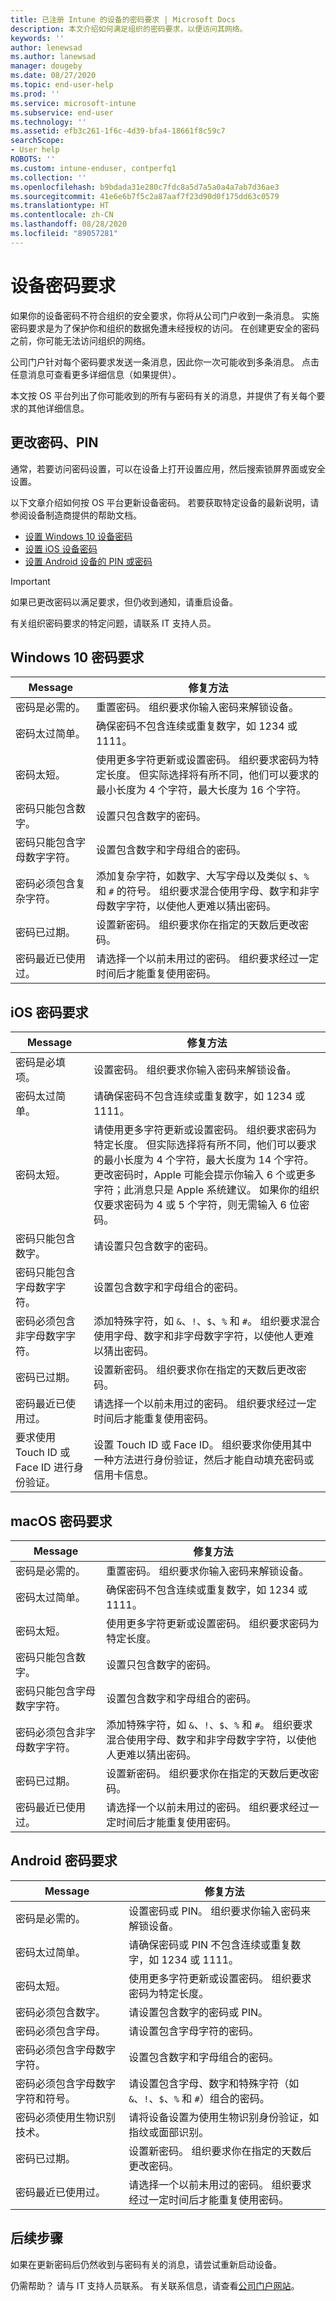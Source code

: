 ```yaml
---
title: 已注册 Intune 的设备的密码要求 | Microsoft Docs
description: 本文介绍如何满足组织的密码要求，以便访问其网络。
keywords: ''
author: lenewsad
ms.author: lanewsad
manager: dougeby
ms.date: 08/27/2020
ms.topic: end-user-help
ms.prod: ''
ms.service: microsoft-intune
ms.subservice: end-user
ms.technology: ''
ms.assetid: efb3c261-1f6c-4d39-bfa4-18661f8c59c7
searchScope:
- User help
ROBOTS: ''
ms.custom: intune-enduser, contperfq1
ms.collection: ''
ms.openlocfilehash: b9bdada31e280c7fdc8a5d7a5a0a4a7ab7d36ae3
ms.sourcegitcommit: 41e6e6b7f5c2a87aaf7f23d90d0f175dd63c0579
ms.translationtype: HT
ms.contentlocale: zh-CN
ms.lasthandoff: 08/28/2020
ms.locfileid: "89057281"
---
```

# <a name="device-password-requirements"></a>设备密码要求  

如果你的设备密码不符合组织的安全要求，你将从公司门户收到一条消息。 实施密码要求是为了保护你和组织的数据免遭未经授权的访问。 在创建更安全的密码之前，你可能无法访问组织的网络。  

公司门户针对每个密码要求发送一条消息，因此你一次可能收到多条消息。 点击任意消息可查看更多详细信息（如果提供）。  

本文按 OS 平台列出了你可能收到的所有与密码有关的消息，并提供了有关每个要求的其他详细信息。     

## <a name="change-password-passcode-pin"></a>更改密码、PIN  

通常，若要访问密码设置，可以在设备上打开设置应用，然后搜索锁屏界面或安全设置。  

以下文章介绍如何按 OS 平台更新设备密码。 若要获取特定设备的最新说明，请参阅设备制造商提供的帮助文档。  

- [设置 Windows 10 设备密码](set-or-change-your-password-windows.md)  
- [设置 iOS 设备密码](set-or-change-your-passcode-ios.md)  
- [设置 Android 设备的 PIN 或密码](set-your-pin-or-password-android.md)  


> [!IMPORTANT]
> 如果已更改密码以满足要求，但仍收到通知，请重启设备。  

有关组织密码要求的特定问题，请联系 IT 支持人员。  

## <a name="windows-10-password-requirements"></a>Windows 10 密码要求

| Message | 修复方法 |
|-----------------------------------------------------|------------------------------------------------------------------------------------------------------------------------------------------------------------------------------------------------------------------------------------------------------------------------------------------------------------------------------------------------------------|
| 密码是必需的。 | 重置密码。 组织要求你输入密码来解锁设备。 |
| 密码太过简单。 |  确保密码不包含连续或重复数字，如 1234 或 1111。 |
| 密码太短。| 使用更多字符更新或设置密码。 组织要求密码为特定长度。 但实际选择将有所不同，他们可以要求的最小长度为 4 个字符，最大长度为 16 个字符。 |
| 密码只能包含数字。 | 设置只包含数字的密码。|
| 密码只能包含字母数字字符。 | 设置包含数字和字母组合的密码。|
| 密码必须包含复杂字符。 | 添加复杂字符，如数字、大写字母以及类似 `$`、`%` 和 `#` 的符号。 组织要求混合使用字母、数字和非字母数字字符，以使他人更难以猜出密码。|  
| 密码已过期。 | 设置新密码。 组织要求你在指定的天数后更改密码。 |
| 密码最近已使用过。 | 请选择一个以前未用过的密码。 组织要求经过一定时间后才能重复使用密码。 |

## <a name="ios-passcode-requirements"></a>iOS 密码要求

| Message | 修复方法 |
|-----------------------------------------------------|------------------------------------------------------------------------------------------------------------------------------------------------------------------------------------------------------------------------------------------------------------------------------------------------------------------------------------------------------------|
| 密码是必填项。| 设置密码。 组织要求你输入密码来解锁设备。 |
| 密码太过简单。 |  请确保密码不包含连续或重复数字，如 1234 或 1111。 |
| 密码太短。 | 请使用更多字符更新或设置密码。 组织要求密码为特定长度。 但实际选择将有所不同，他们可以要求的最小长度为 4 个字符，最大长度为 14 个字符。 更改密码时，Apple 可能会提示你输入 6 个或更多字符；此消息只是 Apple 系统建议。 如果你的组织仅要求密码为 4 或 5 个字符，则无需输入 6 位密码。|  
| 密码只能包含数字。 | 请设置只包含数字的密码。|
| 密码只能包含字母数字字符。| 设置包含数字和字母组合的密码。|
| 密码必须包含非字母数字字符。 | 添加特殊字符，如 `&`、`!`、`$`、`%` 和 `#`。 组织要求混合使用字母、数字和非字母数字字符，以使他人更难以猜出密码。|
| 密码已过期。 | 设置新密码。 组织要求你在指定的天数后更改密码。 |
| 密码最近已使用过。| 请选择一个以前未用过的密码。 组织要求经过一定时间后才能重复使用密码。 |
|要求使用 Touch ID 或 Face ID 进行身份验证。 | 设置 Touch ID 或 Face ID。 组织要求你使用其中一种方法进行身份验证，然后才能自动填充密码或信用卡信息。 | 

## <a name="macos-password-requirements"></a>macOS 密码要求
| Message | 修复方法 |
|-----------------------------------------------------|------------------------------------------------------------------------------------------------------------------------------------------------------------------------------------------------------------------------------------------------------------------------------------------------------------------------------------------------------------|
| 密码是必需的。 | 重置密码。 组织要求你输入密码来解锁设备。 |
| 密码太过简单。|  确保密码不包含连续或重复数字，如 1234 或 1111。 |
| 密码太短。 | 使用更多字符更新或设置密码。 组织要求密码为特定长度。|
| 密码只能包含数字。 | 设置只包含数字的密码。|
| 密码只能包含字母数字字符。 | 设置包含数字和字母组合的密码。|
| 密码必须包含非字母数字字符。 | 添加特殊字符，如 `&`、`!`、`$`、`%` 和 `#`。 组织要求混合使用字母、数字和非字母数字字符，以使他人更难以猜出密码。|
| 密码已过期。 | 设置新密码。 组织要求你在指定的天数后更改密码。 |
| 密码最近已使用过。 | 请选择一个以前未用过的密码。 组织要求经过一定时间后才能重复使用密码。 |

## <a name="android-password-requirements"></a>Android 密码要求
| Message | 修复方法 |
|-----------------------------------------------------|------------------------------------------------------------------------------------------------------------------------------------------------------------------------------------------------------------------------------------------------------------------------------------------------------------------------------------------------------------|
| 密码是必需的。 | 设置密码或 PIN。 组织要求你输入密码来解锁设备。 |
| 密码太过简单。 |  请确保密码或 PIN 不包含连续或重复数字，如 1234 或 1111。 |
| 密码太短。 | 使用更多字符更新或设置密码。 组织要求密码为特定长度。|
| 密码必须包含数字。 | 请设置包含数字的密码或 PIN。|
| 密码必须包含字母。 | 请设置包含字母字符的密码。|
| 密码必须包含字母数字字符。 | 设置包含数字和字母组合的密码。|
| 密码必须包含字母数字字符和符号。 | 请设置包含字母、数字和特殊字符（如 `&`、`!`、`$`、`%` 和 `#`）组合的密码。 |
| 密码必须使用生物识别技术。| 请将设备设置为使用生物识别身份验证，如指纹或面部识别。
| 密码已过期。 | 设置新密码。 组织要求你在指定的天数后更改密码。 |
| 密码最近已使用过。 | 请选择一个以前未用过的密码。 组织要求经过一定时间后才能重复使用密码。 |

## <a name="next-steps"></a>后续步骤
如果在更新密码后仍然收到与密码有关的消息，请尝试重新启动设备。 

仍需帮助？ 请与 IT 支持人员联系。 有关联系信息，请查看[公司门户网站](https://go.microsoft.com/fwlink/?linkid=2010980)。  


